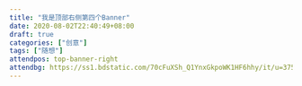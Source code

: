 ```yaml
---
title: "我是顶部右侧第四个Banner"
date: 2020-08-02T22:40:49+08:00
draft: true
categories: ["创意"]
tags: ["随想"]
attendpos: top-banner-right
attendbg: https://ss1.bdstatic.com/70cFuXSh_Q1YnxGkpoWK1HF6hhy/it/u=3757431149,735090232&fm=26&gp=0.jpg
---
```



